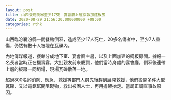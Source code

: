 ```yaml
---
layout: post
title: 山西餐館倒冧至少17死　宴會廳上層據報加建板房
date: 2020-08-29 21:56:20.000000000 +08:00
categories: rthk
---
```


山西臨汾襄汾縣一間餐館倒冧，造成至少17人死亡，20多名傷者中，至少7人重傷，仍然有數十人被埋在瓦礫內。

內地傳媒報道，餐館分成地下室、宴會廳主層，以及上面加建的鋼板房間。據報一名長者當時正在擺壽宴，大批親友前來慶賀，他們當時身處的宴會廳，倒冧後連帶上層的板房一同坍塌，現場瓦礫散落一地。

超過800名的消防、應急、救援等部門人員先後趕到展開救援，他們搬開多件大型瓦礫，又以電鋸鋸開阻礙物，救出被困人士，再用擔架抬走。當局正調查事故原因。
